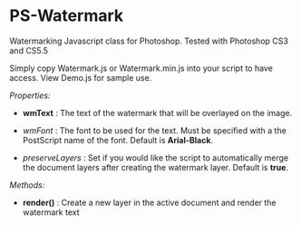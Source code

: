 PS-Watermark
============

Watermarking Javascript class for Photoshop. Tested with Photoshop CS3 and CS5.5

Simply copy Watermark.js or Watermark.min.js into your script to have access. View Demo.js for sample use.

*Properties:*

* **wmText** : The text of the watermark that will be overlayed on the image.

* *wmFont* : The font to be used for the text. Must be specified with a the PostScript name of the font. Default is **Arial-Black**.

* *preserveLayers* : Set if you would like the script to automatically merge the document layers after creating the watermark layer. Default is **true**.

*Methods:*

* **render()** : Create a new layer in the active document and render the watermark text